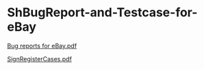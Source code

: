 # ShBugReport-and-Testcase-for-eBay
[Bug reports for eBay.pdf](https://github.com/user-attachments/files/17219891/Bug.reports.for.eBay.pdf)

[SignRegisterCases.pdf](https://github.com/user-attachments/files/17219893/SignRegisterCases.pdf)
